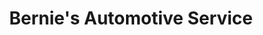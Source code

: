 ---
title: "Bernie's Automotive Service"
url: /seattle/bernies-automotive-service/
shop: Autowerkstatt
---